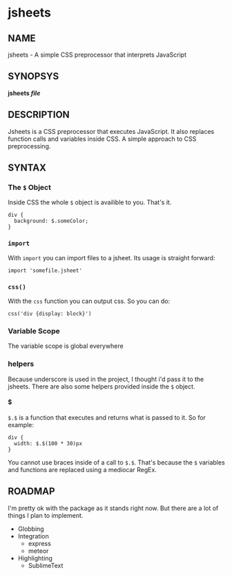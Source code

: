 # jsheets
## NAME
jsheets - A simple CSS preprocessor that interprets JavaScript

## SYNOPSYS
**jsheets _file_**

## DESCRIPTION
Jsheets is a CSS preprocessor that executes JavaScript. It also replaces function calls and variables inside CSS. A simple approach to CSS preprocessing.

## SYNTAX

### The `$` Object
Inside CSS the whole `$` object is availible to you. That's it.

```
div {
  background: $.someColor;
}
```

### `import`
With `import` you can import files to a jsheet. Its usage is straight forward:

```
import 'somefile.jsheet'
```

### `css()`
With the `css` function you can output css. So you can do:

```
css('div {display: block}')
```

### Variable Scope
The variable scope is global everywhere

### helpers
Because underscore is used in the project, I thought i'd pass it to the jsheets. There are also some helpers provided inside the `$` object.

#### $
`$.$` is a function that executes and returns what is passed to it. So for example:

```
div {
  width: $.$(100 * 30)px
}
```

You cannot use braces inside of a call to `$.$`. That's because the `$` variables and functions are replaced using a mediocar RegEx.

## ROADMAP
I'm pretty ok with the package as it stands right now. But there are a lot of things I plan to implement.

* Globbing
* Integration
  * express
  * meteor
* Highlighting
  * SublimeText